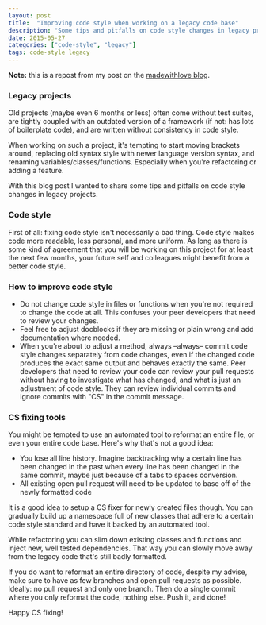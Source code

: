 ```yaml
---
layout: post
title:  "Improving code style when working on a legacy code base"
description: "Some tips and pitfalls on code style changes in legacy projects."
date: 2015-05-27
categories: ["code-style", "legacy"]
tags: code-style legacy
---
```


**Note:** this is a repost from my post on the [madewithlove blog](http://blog.madewithlove.be/post/legacy-code-style-fixing/).

### Legacy projects

Old projects (maybe even 6 months or less) often come without test suites,
are tightly coupled with an outdated version of a framework (if not: has lots of boilerplate code),
and are written without consistency in code style.

When working on such a project, it's tempting to start moving brackets around,
replacing old syntax style with newer language version syntax,
and renaming variables/classes/functions. Especially when you're refactoring or adding a feature.

With this blog post I wanted to share some tips and pitfalls on code style changes in legacy projects.

### Code style

First of all: fixing code style isn't necessarily a bad thing.
Code style makes code more readable, less personal, and more uniform.
As long as there is some kind of agreement that you will be working on this project for at least the next few months,
your future self and colleagues might benefit from a better code style.

### How to improve code style

* Do not change code style in files or functions when you're not required to change the code at all. This confuses your peer developers that need to review your changes.
* Feel free to adjust docblocks if they are missing or plain wrong and add documentation where needed.
* When you're about to adjust a method, always –always– commit code style changes separately from code changes, even if the changed code produces the exact same output and behaves exactly the same. Peer developers that need to review your code can review your pull requests without having to investigate what has changed, and what is just an adjustment of code style. They can review individual commits and ignore commits with "CS" in the commit message.

### CS fixing tools

You might be tempted to use an automated tool to reformat an entire file, or even your entire code base.
Here's why that's not a good idea:

* You lose all line history. Imagine backtracking why a certain line has been changed in the past when every line has been changed in the same commit, maybe just because of a tabs to spaces conversion.
* All existing open pull request will need to be updated to base off of the newly formatted code

It is a good idea to setup a CS fixer for newly created files though.
You can gradually build up a namespace full of new
classes that adhere to a certain code style standard and have it backed by an automated tool.

While refactoring you can slim down existing classes and functions and inject new, well tested dependencies.
That way you can slowly move away from the legacy code that's still badly formatted.

If you do want to reformat an entire directory of code, despite my advise,
make sure to have as few branches and open pull requests as possible. Ideally: no pull request and only one branch.
Then do a single commit where you only reformat the code, nothing else. Push it, and done!

Happy CS fixing!
